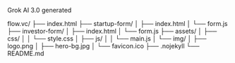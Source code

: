 Grok AI 3.0 generated

flow.vc/
├── index.html
├── startup-form/
│   ├── index.html
│   └── form.js
├── investor-form/
│   ├── index.html
│   └── form.js
├── assets/
│   ├── css/
│   │   └── style.css
│   ├── js/
│   │   └── main.js
│   └── img/
│       ├── logo.png
│       ├── hero-bg.jpg
│       └── favicon.ico
├── .nojekyll
└── README.md
